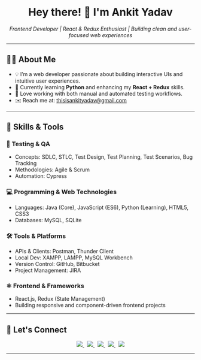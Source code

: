 <h1 align="center">Hey there! 👋 I'm Ankit Yadav</h1>

<p align="center">
  <em>Frontend Developer | React & Redux Enthusiast | Building clean and user-focused web experiences</em>
</p>

---

## 🧑‍💻 About Me

- 💡 I’m a web developer passionate about building interactive UIs and intuitive user experiences.
- 🔄 Currently learning **Python** and enhancing my **React + Redux** skills.
- 💬 Love working with both manual and automated testing workflows.
- ✉️ Reach me at: [thisisankityadav@gmail.com](mailto:thisisankityadav@gmail.com)

---

## 🚀 Skills & Tools

### 🧪 **Testing & QA**
- Concepts: SDLC, STLC, Test Design, Test Planning, Test Scenarios, Bug Tracking
- Methodologies: Agile & Scrum
- Automation: Cypress

### 💻 **Programming & Web Technologies**
- Languages: Java (Core), JavaScript (ES6), Python (Learning), HTML5, CSS3
- Databases: MySQL, SQLite

### 🛠️ **Tools & Platforms**
- APIs & Clients: Postman, Thunder Client
- Local Dev: XAMPP, LAMPP, MySQL Workbench
- Version Control: GitHub, Bitbucket
- Project Management: JIRA

### ⚛️ **Frontend & Frameworks**
- React.js, Redux (State Management)
- Building responsive and component-driven frontend projects

---

## 🤝 Let's Connect

<p align="center">
  <a href="https://linkedin.com/in/youknowankit" target="_blank" title="LinkedIn">
    <img src="https://img.shields.io/badge/LinkedIn-0A66C2?style=for-the-badge&logo=linkedin&logoColor=white"/>
  </a>
  &nbsp;
  <a href="https://x.com/youknowankit" target="_blank" title="X (Twitter)">
    <img src="https://img.shields.io/badge/X-000000?style=for-the-badge&logo=twitter&logoColor=white"/>
  </a>
  &nbsp;
  <a href="https://youknowankit.github.io/portfolio/" target="_blank" title="Portfolio">
    <img src="https://img.shields.io/badge/Portfolio-12100E?style=for-the-badge&logo=github&logoColor=white"/>
  </a>
  &nbsp;
  <a href="https://www.instagram.com/akaankityadav/" target="_blank" title="Instagram">
    <img src="https://img.shields.io/badge/Instagram-E4405F?style=for-the-badge&logo=instagram&logoColor=white"/>
  </a>
  &nbsp;
  <a href="https://dribbble.com/youknowankit" target="_blank" title="Dribbble">
    <img src="https://img.shields.io/badge/Dribbble-EA4C89?style=for-the-badge&logo=dribbble&logoColor=white"/>
  </a>
</p>

---


